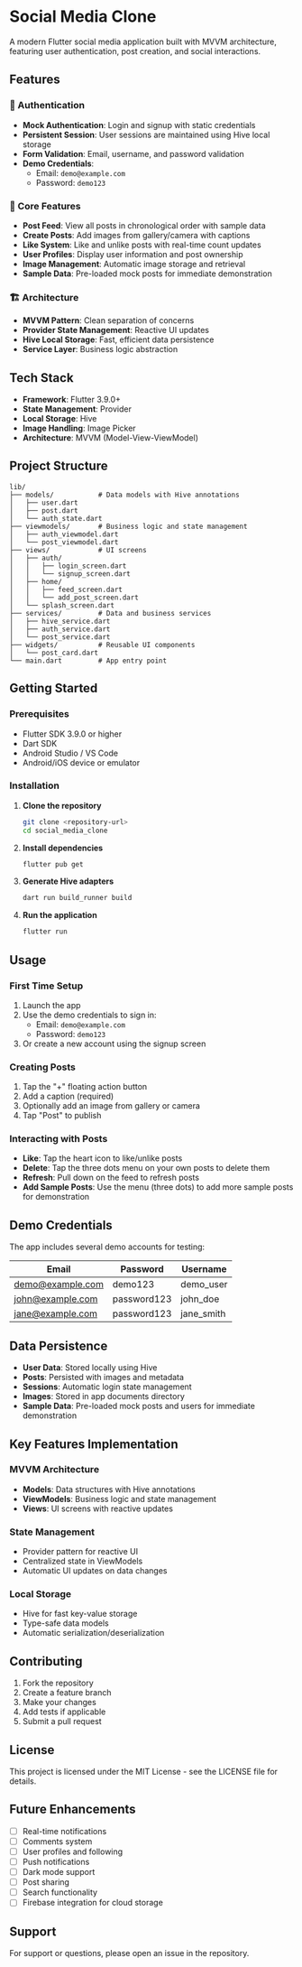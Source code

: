 # Social Media Clone

A modern Flutter social media application built with MVVM architecture, featuring user authentication, post creation, and social interactions.

## Features

### 🔐 Authentication
- **Mock Authentication**: Login and signup with static credentials
- **Persistent Session**: User sessions are maintained using Hive local storage
- **Form Validation**: Email, username, and password validation
- **Demo Credentials**: 
  - Email: `demo@example.com`
  - Password: `demo123`

### 📱 Core Features
- **Post Feed**: View all posts in chronological order with sample data
- **Create Posts**: Add images from gallery/camera with captions
- **Like System**: Like and unlike posts with real-time count updates
- **User Profiles**: Display user information and post ownership
- **Image Management**: Automatic image storage and retrieval
- **Sample Data**: Pre-loaded mock posts for immediate demonstration

### 🏗️ Architecture
- **MVVM Pattern**: Clean separation of concerns
- **Provider State Management**: Reactive UI updates
- **Hive Local Storage**: Fast, efficient data persistence
- **Service Layer**: Business logic abstraction

## Tech Stack

- **Framework**: Flutter 3.9.0+
- **State Management**: Provider
- **Local Storage**: Hive
- **Image Handling**: Image Picker
- **Architecture**: MVVM (Model-View-ViewModel)

## Project Structure

```
lib/
├── models/           # Data models with Hive annotations
│   ├── user.dart
│   ├── post.dart
│   └── auth_state.dart
├── viewmodels/       # Business logic and state management
│   ├── auth_viewmodel.dart
│   └── post_viewmodel.dart
├── views/            # UI screens
│   ├── auth/
│   │   ├── login_screen.dart
│   │   └── signup_screen.dart
│   ├── home/
│   │   ├── feed_screen.dart
│   │   └── add_post_screen.dart
│   └── splash_screen.dart
├── services/         # Data and business services
│   ├── hive_service.dart
│   ├── auth_service.dart
│   └── post_service.dart
├── widgets/          # Reusable UI components
│   └── post_card.dart
└── main.dart         # App entry point
```

## Getting Started

### Prerequisites
- Flutter SDK 3.9.0 or higher
- Dart SDK
- Android Studio / VS Code
- Android/iOS device or emulator

### Installation

1. **Clone the repository**
   ```bash
   git clone <repository-url>
   cd social_media_clone
   ```

2. **Install dependencies**
   ```bash
   flutter pub get
   ```

3. **Generate Hive adapters**
   ```bash
   dart run build_runner build
   ```

4. **Run the application**
   ```bash
   flutter run
   ```

## Usage

### First Time Setup
1. Launch the app
2. Use the demo credentials to sign in:
   - Email: `demo@example.com`
   - Password: `demo123`
3. Or create a new account using the signup screen

### Creating Posts
1. Tap the "+" floating action button
2. Add a caption (required)
3. Optionally add an image from gallery or camera
4. Tap "Post" to publish

### Interacting with Posts
- **Like**: Tap the heart icon to like/unlike posts
- **Delete**: Tap the three dots menu on your own posts to delete them
- **Refresh**: Pull down on the feed to refresh posts
- **Add Sample Posts**: Use the menu (three dots) to add more sample posts for demonstration

## Demo Credentials

The app includes several demo accounts for testing:

| Email | Password | Username |
|-------|----------|----------|
| demo@example.com | demo123 | demo_user |
| john@example.com | password123 | john_doe |
| jane@example.com | password123 | jane_smith |

## Data Persistence

- **User Data**: Stored locally using Hive
- **Posts**: Persisted with images and metadata
- **Sessions**: Automatic login state management
- **Images**: Stored in app documents directory
- **Sample Data**: Pre-loaded mock posts and users for immediate demonstration

## Key Features Implementation

### MVVM Architecture
- **Models**: Data structures with Hive annotations
- **ViewModels**: Business logic and state management
- **Views**: UI screens with reactive updates

### State Management
- Provider pattern for reactive UI
- Centralized state in ViewModels
- Automatic UI updates on data changes

### Local Storage
- Hive for fast key-value storage
- Type-safe data models
- Automatic serialization/deserialization

## Contributing

1. Fork the repository
2. Create a feature branch
3. Make your changes
4. Add tests if applicable
5. Submit a pull request

## License

This project is licensed under the MIT License - see the LICENSE file for details.

## Future Enhancements

- [ ] Real-time notifications
- [ ] Comments system
- [ ] User profiles and following
- [ ] Push notifications
- [ ] Dark mode support
- [ ] Post sharing
- [ ] Search functionality
- [ ] Firebase integration for cloud storage

## Support

For support or questions, please open an issue in the repository.